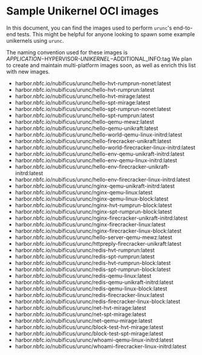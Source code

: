 # Sample Unikernel OCI images

In this document, you can find the images used to perform `urunc`'s end-to-end tests.
This might be helpful for anyone looking to spawn some example unikernels using `urunc`.

The naming convention used for these images is $APPLICATION-$HYPERVISOR-$UNIKERNEL-$ADDITIONAL_INFO:tag
We plan to create and maintain multi-platform images soon, as well as enrich this list with new images.

- harbor.nbfc.io/nubificus/urunc/hello-hvt-rumprun-nonet:latest
- harbor.nbfc.io/nubificus/urunc/hello-hvt-rumprun:latest
- harbor.nbfc.io/nubificus/urunc/hello-hvt-mirage:latest
- harbor.nbfc.io/nubificus/urunc/hello-spt-mirage:latest
- harbor.nbfc.io/nubificus/urunc/hello-spt-rumprun-nonet:latest
- harbor.nbfc.io/nubificus/urunc/hello-spt-rumprun:latest
- harbor.nbfc.io/nubificus/urunc/hello-qemu-mewz:latest
- harbor.nbfc.io/nubificus/urunc/hello-qemu-unikraft:latest
- harbor.nbfc.io/nubificus/urunc/hello-world-qemu-linux-initrd:latest
- harbor.nbfc.io/nubificus/urunc/hello-firecracker-unikraft:latest
- harbor.nbfc.io/nubificus/urunc/hello-world-firecracker-linux-initrd:latest
- harbor.nbfc.io/nubificus/urunc/hello-env-qemu-unikraft-initrd:latest
- harbor.nbfc.io/nubificus/urunc/hello-env-qemu-linux-initrd:latest
- harbor.nbfc.io/nubificus/urunc/hello-env-firecracker-unikraft-initrd:latest
- harbor.nbfc.io/nubificus/urunc/hello-env-firecracker-linux-initrd:latest
- harbor.nbfc.io/nubificus/urunc/nginx-qemu-unikraft-initrd:latest
- harbor.nbfc.io/nubificus/urunc/nginx-qemu-linux:latest
- harbor.nbfc.io/nubificus/urunc/nginx-qemu-linux-block:latest
- harbor.nbfc.io/nubificus/urunc/nginx-hvt-rumprun-block:latest
- harbor.nbfc.io/nubificus/urunc/nginx-spt-rumprun-block:latest
- harbor.nbfc.io/nubificus/urunc/nginx-firecracker-unikraft-initrd:latest
- harbor.nbfc.io/nubificus/urunc/nginx-firecracker-linux:latest
- harbor.nbfc.io/nubificus/urunc/nginx-firecracker-linux-block:latest
- harbor.nbfc.io/nubificus/urunc/hello-server-qemu-mewz:latest
- harbor.nbfc.io/nubificus/urunc/httpreply-firecracker-unikraft:latest
- harbor.nbfc.io/nubificus/urunc/redis-hvt-rumprun:latest
- harbor.nbfc.io/nubificus/urunc/redis-spt-rumprun:latest
- harbor.nbfc.io/nubificus/urunc/redis-hvt-rumprun-block:latest
- harbor.nbfc.io/nubificus/urunc/redis-spt-rumprun-block:latest
- harbor.nbfc.io/nubificus/urunc/redis-qemu-linux:latest
- harbor.nbfc.io/nubificus/urunc/redis-qemu-unikraft-initrd:latest
- harbor.nbfc.io/nubificus/urunc/redis-qemu-linux-block:latest
- harbor.nbfc.io/nubificus/urunc/redis-firecracker-linux:latest
- harbor.nbfc.io/nubificus/urunc/redis-firecracker-linux-block:latest
- harbor.nbfc.io/nubificus/urunc/net-hvt-mirage:latest
- harbor.nbfc.io/nubificus/urunc/net-spt-mirage:latest
- harbor.nbfc.io/nubificus/urunc/net-qemu-mirage:latest
- harbor.nbfc.io/nubificus/urunc/block-test-hvt-mirage:latest
- harbor.nbfc.io/nubificus/urunc/block-test-spt-mirage:latest
- harbor.nbfc.io/nubificus/urunc/whoami-qemu-linux-initrd:latest
- harbor.nbfc.io/nubificus/urunc/whoami-firecracker-linux-initrd:latest
